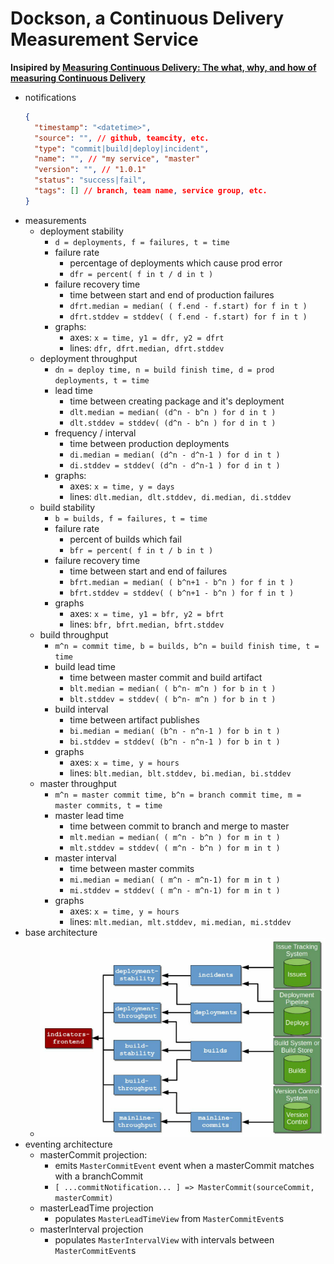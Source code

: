 # Dockson, a Continuous Delivery Measurement Service

**Insipired by [Measuring Continuous Delivery: The what, why, and how of measuring Continuous Delivery](https://www.goodreads.com/book/show/35508935-measuring-continuous-delivery)**

* notifications
  ```json
  {
    "timestamp": "<datetime>",
    "source": "", // github, teamcity, etc.
    "type": "commit|build|deploy|incident",
    "name": "", // "my service", "master"
    "version": "", // "1.0.1"
    "status": "success|fail",
    "tags": [] // branch, team name, service group, etc.
  }
  ```
* measurements
  * deployment stability
    * `d = deployments, f = failures, t = time`
    * failure rate
      * percentage of deployments which cause prod error
      * `dfr = percent( f in t / d in t )`
    * failure recovery time
      * time between start and end of production failures
      * `dfrt.median = median( ( f.end - f.start) for f in t )`
      * `dfrt.stddev = stddev( ( f.end - f.start) for f in t )`
    * graphs:
      * axes: `x = time, y1 = dfr, y2 = dfrt`
      * lines: `dfr, dfrt.median, dfrt.stddev`
  * deployment throughput
    * `dn = deploy time, n = build finish time, d = prod deployments, t = time`
    * lead time
      * time between creating package and it's deployment
      * `dlt.median = median( (d^n - b^n ) for d in t )`
      * `dlt.stddev = stddev( (d^n - b^n ) for d in t )`
    * frequency / interval
      * time between production deployments
      * `di.median = median( (d^n - d^n-1 ) for d in t )`
      * `di.stddev = stddev( (d^n - d^n-1 ) for d in t )`
    * graphs:
      * axes: `x = time, y = days`
      * lines: `dlt.median, dlt.stddev, di.median, di.stddev`
  * build stability
    * `b = builds, f = failures, t = time`
    * failure rate
      * percent of builds which fail
      * `bfr = percent( f in t / b in t )`
    * failure recovery time
      * time between start and end of failures
      * `bfrt.median = median( ( b^n+1 - b^n ) for f in t )`
      * `bfrt.stddev = stddev( ( b^n+1 - b^n ) for f in t )`
    * graphs
      * axes: `x = time, y1 = bfr, y2 = bfrt`
      * lines: `bfr, bfrt.median, bfrt.stddev`
  * build throughput
    * `m^n = commit time, b = builds, b^n = build finish time, t = time`
    * build lead time
      * time between master commit and build artifact
      * `blt.median = median( ( b^n- m^n ) for b in t )`
      * `blt.stddev = stddev( ( b^n- m^n ) for b in t )`
    * build interval
      * time between artifact publishes
      * `bi.median = median( (b^n - n^n-1 ) for b in t )`
      * `bi.stddev = stddev( (b^n - n^n-1 ) for b in t )`
    * graphs
      * axes: `x = time, y = hours`
      * lines: `blt.median, blt.stddev, bi.median, bi.stddev`
  * master throughput
    * `m^n = master commit time, b^n = branch commit time, m = master commits, t = time`
    * master lead time
      * time between commit to branch and merge to master
      * `mlt.median = median( ( m^n - b^n ) for m in t )`
      * `mlt.stddev = stddev( ( m^n - b^n ) for m in t )`
    * master interval
      * time between master commits
      * `mi.median = median( ( m^n - m^n-1) for m in t )`
      * `mi.stddev = stddev( ( m^n - m^n-1) for m in t )`
    * graphs
      * axes: `x = time, y = hours`
      * lines: `mlt.median, mlt.stddev, mi.median, mi.stddev`
* base architecture
  * ![overview](architecture.png)
* eventing architecture
  * masterCommit projection:
    * emits `MasterCommitEvent` event when a masterCommit matches with a branchCommit
    * `[ ...commitNotification... ] => MasterCommit(sourceCommit, masterCommit)`
  * masterLeadTime projection
    * populates `MasterLeadTimeView` from `MasterCommitEvent`s
  * masterInterval projection
    * populates `MasterIntervalView` with intervals between `MasterCommitEvent`s
